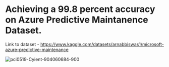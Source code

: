 # Achieving a 99.8 percent accuracy on Azure Predictive Maintanence Dataset.
Link to dataset - https://www.kaggle.com/datasets/arnabbiswas1/microsoft-azure-predictive-maintenance



![pci0519-Cyient-904060684-900](https://github.com/IshaanVijayPuniya/LSTM-RNN-AI/assets/85081353/c626c7a8-af16-4095-b035-3cfc55f05b04)

